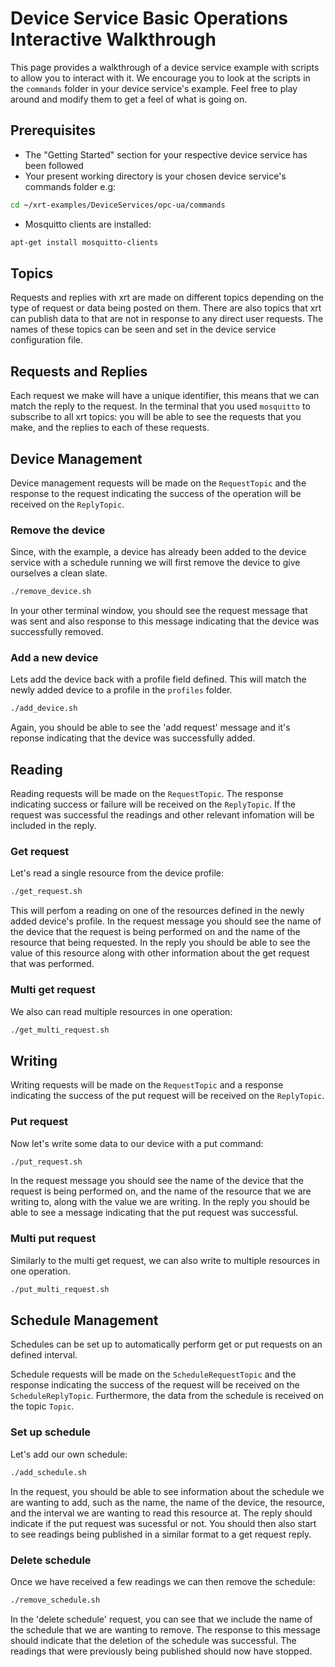 # Device Service Basic Operations Interactive Walkthrough

This page provides a walkthrough of a device service example with scripts to allow you to interact with it. 
We encourage you to look at the scripts in the `commands` folder in your device service's example. Feel free to play around and modify them to get a feel of what is going on.

## Prerequisites

* The "Getting Started" section for your respective device service has been followed 
* Your present working directory is your chosen device service's commands folder e.g:

```bash
cd ~/xrt-examples/DeviceServices/opc-ua/commands
```

* Mosquitto clients are installed:

```bash
apt-get install mosquitto-clients
```

## Topics

Requests and replies with xrt are made on different topics depending on the type of request or data being posted on them. There are also topics that xrt can publish data to that are not in response to any direct user requests. The names of these topics can be seen and set in the device service configuration file. 

## Requests and Replies

Each request we make will have a unique identifier, this means that we can match the reply to the request. In the terminal that you used `mosquitto` to subscribe to all xrt topics: you will be able to see the requests that you make, and the replies to each of these requests. 

## Device Management

Device management requests will be made on the `RequestTopic` and the response to the request indicating the success of the operation will be received on the `ReplyTopic`. 

### Remove the device
Since, with the example, a device has already been added to the device service with a schedule running we will first remove the device to give ourselves a clean slate.

```bash
./remove_device.sh
```

In your other terminal window, you should see the request message that was sent and also response to this message indicating that the device was successfully removed. 

### Add a new device
Lets add the device back with a profile field defined. This will match the newly added device to a profile in the `profiles` folder.

```bash
./add_device.sh
```

Again, you should be able to see the 'add request' message and it's reponse indicating that the device was successfully added. 

## Reading 

Reading requests will be made on the `RequestTopic`. The response indicating success or failure will be received on the `ReplyTopic`. If the request was successful the readings and other relevant infomation will be included in the reply.

### Get request
Let's read a single resource from the device profile:

```bash
./get_request.sh
```
This will perfom a reading on one of the resources defined in the newly added device's profile. In the request message you should see the name of the device that the request is being performed on and the name of the resource that being requested. In the reply you should be able to see the value of this resource along with other information about the get request that was performed. 

### Multi get request
We also can read multiple resources in one operation:

```bash
./get_multi_request.sh
```

## Writing

Writing requests will be made on the `RequestTopic` and a response indicating the success of the put request will be received on the `ReplyTopic`.

### Put request
Now let's write some data to our device with a put command:

```bash
./put_request.sh
```

 In the request message you should see the name of the device that the request is being performed on, and the name of the resource that we are writing to, along with the value we are writing. In the reply you should be able to see a message indicating that the put request was successful. 

### Multi put request
Similarly to the multi get request, we can also write to multiple resources in one operation.

```bash
./put_multi_request.sh
```

## Schedule Management

Schedules can be set up to automatically perform get or put requests on an defined interval.

Schedule requests will be made on the `ScheduleRequestTopic` and the response indicating the success of the request will be received on the `ScheduleReplyTopic`. Furthermore, the data from the schedule is received on the topic `Topic`. 

### Set up schedule
Let's add our own schedule:
```bash
./add_schedule.sh
```

In the request, you should be able to see information about the schedule we are wanting to add, such as the name, the name of the device, the resource, and the interval we are wanting to read this resource at. The reply should indicate if the put request was sucessful or not. You should then also start to see readings being published in a similar format to a get request reply.

### Delete schedule
Once we have received a few readings we can then remove the schedule:
```bash
./remove_schedule.sh
```

In the 'delete schedule' request, you can see that we include the name of the schedule that we are wanting to remove. The response to this message should indicate that the deletion of the schedule was successful. The readings that were previously being published should now have stopped.
